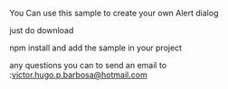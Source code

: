 You Can use this sample to create your own  Alert dialog

just do download 

npm install and add the sample in your project


any questions you can to send  an email to :victor.hugo.p.barbosa@hotmail.com
